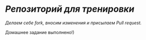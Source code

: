 # *Репозиторий для тренировки*

*Делаем себе fork, вносим изменения и присылаем Pull request.*

Домашнее задание выполнено!)
